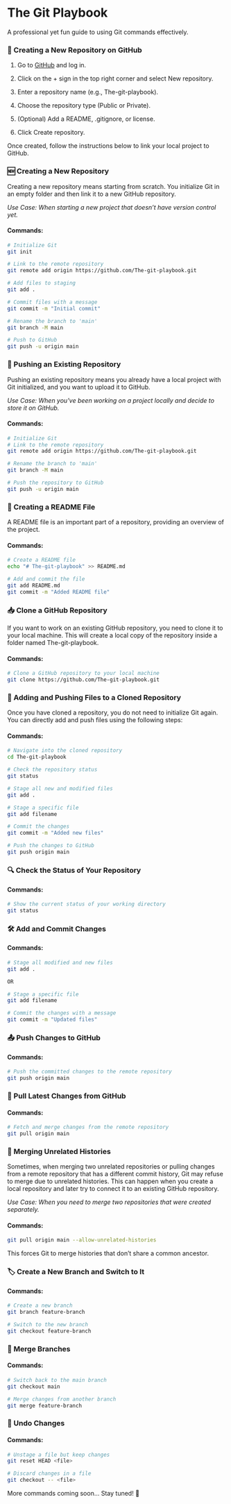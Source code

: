 # The Git Playbook

A professional yet fun guide to using Git commands effectively.

### 🌟 Creating a New Repository on GitHub

1. Go to [GitHub](https://github.com/login) and log in.

2. Click on the + sign in the top right corner and select New repository.

3. Enter a repository name (e.g., The-git-playbook).

4. Choose the repository type (Public or Private).

5. (Optional) Add a README, .gitignore, or license.

6. Click Create repository.

Once created, follow the instructions below to link your local project to GitHub.

### 🆕 Creating a New Repository

Creating a new repository means starting from scratch. You initialize Git in an empty folder and then link it to a new GitHub repository.

_Use Case: When starting a new project that doesn’t have version control yet._

#### Commands:

```bash
# Initialize Git
git init

# Link to the remote repository
git remote add origin https://github.com/The-git-playbook.git

# Add files to staging
git add .

# Commit files with a message
git commit -m "Initial commit"

# Rename the branch to 'main'
git branch -M main

# Push to GitHub
git push -u origin main
```

<!------------------>

### 🔄 Pushing an Existing Repository

Pushing an existing repository means you already have a local project with Git initialized, and you want to upload it to GitHub.

_Use Case: When you've been working on a project locally and decide to store it on GitHub._

#### Commands:

```bash
# Initialize Git
# Link to the remote repository
git remote add origin https://github.com/The-git-playbook.git

# Rename the branch to 'main'
git branch -M main

# Push the repository to GitHub
git push -u origin main
```

<!------------------>

### 📄 Creating a README File

A README file is an important part of a repository, providing an overview of the project.

#### Commands:

```bash
# Create a README file
echo "# The-git-playbook" >> README.md

# Add and commit the file
git add README.md
git commit -m "Added README file"
```

<!------------------>

### 📥 Clone a GitHub Repository

If you want to work on an existing GitHub repository, you need to clone it to your local machine. This will create a local copy of the repository inside a folder named The-git-playbook.

#### Commands:

```bash
# Clone a GitHub repository to your local machine
git clone https://github.com/The-git-playbook.git
```

<!------------------>

### 📂 Adding and Pushing Files to a Cloned Repository

Once you have cloned a repository, you do not need to initialize Git again. You can directly add and push files using the following steps:

#### Commands:

```bash
# Navigate into the cloned repository
cd The-git-playbook

# Check the repository status
git status

# Stage all new and modified files
git add .

# Stage a specific file
git add filename

# Commit the changes
git commit -m "Added new files"

# Push the changes to GitHub
git push origin main
```

<!------------------>

### 🔍 Check the Status of Your Repository

#### Commands:

```bash
# Show the current status of your working directory
git status
```

<!------------------>

### 🛠️ Add and Commit Changes

#### Commands:

```bash
# Stage all modified and new files
git add .

OR

# Stage a specific file
git add filename

# Commit the changes with a message
git commit -m "Updated files"
```

<!------------------>

### 📤 Push Changes to GitHub

#### Commands:

```bash
# Push the committed changes to the remote repository
git push origin main
```

<!------------------>

### 🔄 Pull Latest Changes from GitHub

#### Commands:

```bash
# Fetch and merge changes from the remote repository
git pull origin main
```

<!------------------>

### 🔗 Merging Unrelated Histories

Sometimes, when merging two unrelated repositories or pulling changes from a remote repository that has a different commit history, Git may refuse to merge due to unrelated histories. This can happen when you create a local repository and later try to connect it to an existing GitHub repository.

_Use Case: When you need to merge two repositories that were created separately._

#### Commands:

```bash
git pull origin main --allow-unrelated-histories
```

This forces Git to merge histories that don’t share a common ancestor.

<!------------------>

### 🏷️ Create a New Branch and Switch to It

#### Commands:

```bash
# Create a new branch
git branch feature-branch

# Switch to the new branch
git checkout feature-branch
```

<!------------------>

### 🔀 Merge Branches

#### Commands:

```bash
# Switch back to the main branch
git checkout main

# Merge changes from another branch
git merge feature-branch
```

<!------------------>

### 🚫 Undo Changes

#### Commands:

```bash
# Unstage a file but keep changes
git reset HEAD <file>

# Discard changes in a file
git checkout -- <file>
```

<!------------------>

More commands coming soon... Stay tuned! 🚀
